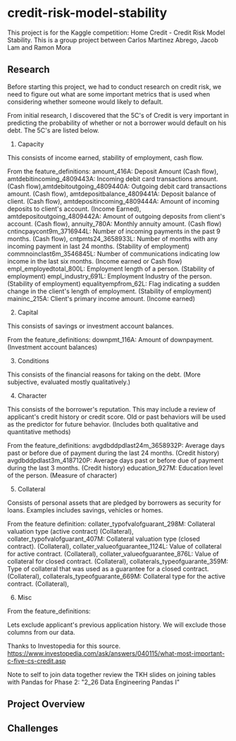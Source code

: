 # credit-risk-model-stability
This project is for the Kaggle competition: Home Credit - Credit Risk Model Stability. This is a group project between Carlos Martinez Abrego, Jacob Lam and Ramon Mora

## Research

Before starting this project, we had to conduct research on credit risk, we need to figure out what are some important metrics that is used when considering whether someone would likely to default.

From initial research, I discovered that the 5C's of Credit is very important in predicting the probability of whether or not a borrower would default on his debt. The 5C's are listed below.

1) Capacity

This consists of income earned, stability of employment, cash flow.

From the feature_definitions: amount_416A: Deposit Amount (Cash flow), amtdebitincoming_4809443A: Incoming debit card transactions amount. (Cash flow),amtdebitoutgoing_4809440A: Outgoing debit card transactions amount. (Cash flow), amtdepositbalance_4809441A: Deposit balance of client. (Cash flow), amtdepositincoming_4809444A: Amount of incoming deposits to client's account. (Income Earned),
amtdepositoutgoing_4809442A: Amount of outgoing deposits from client's account. (Cash flow),
annuity_780A: Monthly annuity amount. (Cash flow)
cntincpaycont9m_3716944L: Number of incoming payments in the past 9 months. (Cash flow),
cntpmts24_3658933L: Number of months with any incoming payment in last 24 months. (Stability of employment)
commnoinclast6m_3546845L: Number of communications indicating low income in the last six months. (Income earned or Cash flow)
empl_employedtotal_800L: Employment length of a person. (Stability of employment)
empl_industry_691L: Employment Industry of the person. (Stability of employment)
equalityempfrom_62L: Flag indicating a sudden change in the client's length of employment. (Stability of employment)
maininc_215A: Client's primary income amount. (Income earned)

2) Capital

This consists of savings or investment account balances. 

From the feature_definitions: 
downpmt_116A: Amount of downpayment. (Investment account balances)

3) Conditions

This consists of the financial reasons for taking on the debt. (More subjective, evaluated mostly qualitatively.)

4) Character

This consists of the borrower's reputation. This may include a review of applicant's credit history or credit score. Old or past behaviors will be used as the predictor for future behavior. (Includes both qualitative and quantitative methods)

From the feature_definitions: avgdbddpdlast24m_3658932P: Average days past or before due of payment during the last 24 months. (Credit history)
avgdbddpdlast3m_4187120P: Average days past or before due of payment during the last 3 months. (Credit history)
education_927M: Education level of the person. (Measure of character)

5) Collateral

Consists of personal assets that are pledged by borrowers as security for loans. Examples includes savings, vehicles or homes.

From the feature definition: collater_typofvalofguarant_298M: Collateral valuation type (active contract) (Collateral),
collater_typofvalofguarant_407M: Collateral valuation type (closed contract). (Collateral),
collater_valueofguarantee_1124L: Value of collateral for active contract. (Collateral),
collater_valueofguarantee_876L: Value of collateral for closed contract. (Collateral),
collaterals_typeofguarante_359M: Type of collateral that was used as a guarantee for a closed contract. (Collateral),
collaterals_typeofguarante_669M: Collateral type for the active contract. (Collateral),

6) Misc

From the feature_definitions:

Lets exclude applicant's previous application history. We will exclude those columns from our data.

Thanks to Investopedia for this source. https://www.investopedia.com/ask/answers/040115/what-most-important-c-five-cs-credit.asp 

Note to self to join data together review the TKH slides on joining tables with Pandas for Phase 2: "2_26 Data Engineering Pandas I"

## Project Overview

## Challenges

